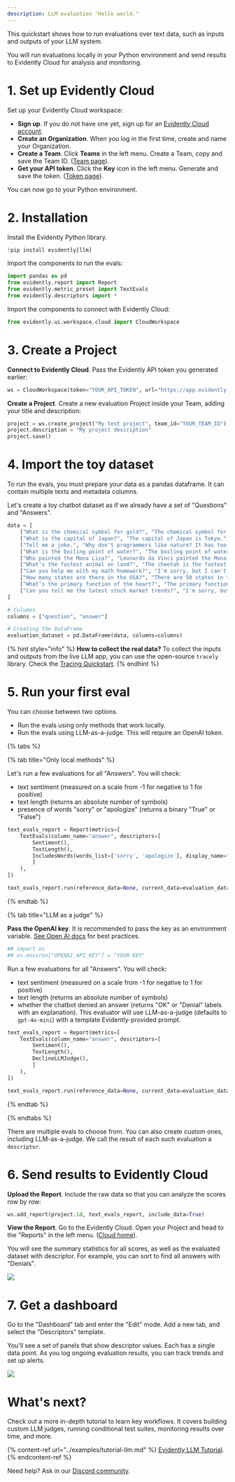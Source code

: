 ```yaml
---
description: LLM evaluation "Hello world." 
---
```


This quickstart shows how to run evaluations over text data, such as inputs and outputs of your LLM system. 

You will run evaluations locally in your Python environment and send results to Evidently Cloud for analysis and monitoring.

# 1. Set up Evidently Cloud 

Set up your Evidently Cloud workspace:
* **Sign up**. If you do not have one yet, sign up for an [Evidently Cloud account](https://app.evidently.cloud/signup).
* **Create an Organization**. When you log in the first time, create and name your Organization.
* **Create a Team**. Click **Teams** in the left menu. Create a Team, copy and save the Team ID. ([Team page](https://app.evidently.cloud/teams)).
* **Get your API token**. Click the **Key** icon in the left menu. Generate and save the token. ([Token page](https://app.evidently.cloud/token)).

You can now go to your Python environment.

# 2. Installation

Install the Evidently Python library. 

```python
!pip install evidently[llm]
```

Import the components to run the evals:

```python
import pandas as pd
from evidently.report import Report
from evidently.metric_preset import TextEvals
from evidently.descriptors import *
```

Import the components to connect with Evidently Cloud:

```python
from evidently.ui.workspace.cloud import CloudWorkspace
```

# 3. Create a Project

**Connect to Evidently Cloud**. Pass the Evidently API token you generated earlier: 

```python
ws = CloudWorkspace(token="YOUR_API_TOKEN", url="https://app.evidently.cloud")
```

**Create a Project**. Create a new evaluation Project inside your Team, adding your title and description:

```python
project = ws.create_project("My test project", team_id="YOUR_TEAM_ID")
project.description = "My project description"
project.save()
```

# 4. Import the toy dataset 

To run the evals, you must prepare your data as a pandas dataframe. It can contain multiple texts and metadata columns.

Let's create a toy chatbot dataset as if we already have a set of "Questions" and "Answers".

```python
data = [
    ["What is the chemical symbol for gold?", "The chemical symbol for gold is Au."],
    ["What is the capital of Japan?", "The capital of Japan is Tokyo."],
    ["Tell me a joke.", "Why don't programmers like nature? It has too many bugs!"],
    ["What is the boiling point of water?", "The boiling point of water is 100 degrees Celsius (212 degrees Fahrenheit)."],
    ["Who painted the Mona Lisa?", "Leonardo da Vinci painted the Mona Lisa."],
    ["What’s the fastest animal on land?", "The cheetah is the fastest land animal, capable of running up to 75 miles per hour."],
    ["Can you help me with my math homework?", "I'm sorry, but I can't assist with homework. You might want to consult your teacher for help."],
    ["How many states are there in the USA?", "There are 50 states in the USA."],
    ["What’s the primary function of the heart?", "The primary function of the heart is to pump blood throughout the body."],
    ["Can you tell me the latest stock market trends?", "I'm sorry, but I can't provide real-time stock market trends. You might want to check a financial news website or consult a financial advisor."]
]

# Columns
columns = ["question", "answer"]

# Creating the DataFrame
evaluation_dataset = pd.DataFrame(data, columns=columns)

```
{% hint style="info" %}
**How to collect the real data?** To collect the inputs and outputs from the live LLM app, you can use the open-source `tracely` library. Check the [Tracing Quickstart](cloud_quickstart_tracing.md). 
{% endhint %}

# 5. Run your first eval

You can choose between two options.
* Run the evals using only methods that work locally.
* Run the evals using LLM-as-a-judge. This will require an OpenAI token. 

{% tabs %}

{% tab title="Only local methods" %} 

Let's run a few evaluations for all "Answers". You will check: 
* text sentiment (measured on a scale from -1 for negative to 1 for positive)
* text length (returns an absolute number of symbols)
* presence of words "sorry" or "apologize" (returns a binary "True" or "False")

```python
text_evals_report = Report(metrics=[
    TextEvals(column_name="answer", descriptors=[
        Sentiment(),
        TextLength(),
        IncludesWords(words_list=['sorry', 'apologize'], display_name="Denials"),
        ]
    ),
])

text_evals_report.run(reference_data=None, current_data=evaluation_dataset)
```

{% endtab %}

{% tab title="LLM as a judge" %}

**Pass the OpenAI key**. It is recommended to pass the key as an environment variable. [See Open AI docs](https://help.openai.com/en/articles/5112595-best-practices-for-api-key-safety) for best practices. 

```python
## import os
## os.environ["OPENAI_API_KEY"] = "YOUR KEY"
```
Run a few evaluations for all "Answers". You will check: 
* text sentiment (measured on a scale from -1 for negative to 1 for positive)
* text length (returns an absolute number of symbols)
* whether the chatbot denied an answer (returns "OK" or "Denial" labels with an explanation). This evaluator will use LLM-as-a-judge (defaults to `gpt-4o-mini`) with a template Evidently-provided prompt.  

```python
text_evals_report = Report(metrics=[
    TextEvals(column_name="answer", descriptors=[
        Sentiment(),
        TextLength(),
        DeclineLLMJudge(),
        ]
    ),
])

text_evals_report.run(reference_data=None, current_data=evaluation_dataset)
```

{% endtab %}

{% endtabs %}

There are multiple evals to choose from. You can also create custom ones, including LLM-as-a-judge. We call the result of each such evaluation a `descriptor`. 

# 6. Send results to Evidently Cloud 

**Upload the Report**. Include the raw data so that you can analyze the scores row by row: 

```python
ws.add_report(project.id, text_evals_report, include_data=True)
```

**View the Report**. Go to the Evidently Cloud. Open your Project and head to the "Reports" in the left menu. ([Cloud home](https://app.evidently.cloud/)).

You will see the summary statistics for all scores, as well as the evaluated dataset with descriptor. For example, you can sort to find all answers with "Denials".

![](../.gitbook/assets/cloud/qs_denials.png)

# 7. Get a dashboard 

Go to the "Dashboard" tab and enter the "Edit" mode. Add a new tab, and select the "Descriptors" template.

You'll see a set of panels that show descriptor values. Each has a single data point. As you log ongoing evaluation results, you can track trends and set up alerts. 

![](../.gitbook/assets/cloud/add_descriptor_tab.gif)

# What's next?

Check out a more in-depth tutorial to learn key workflows. It covers building custom LLM judges, running conditional test suites, monitoring results over time, and more.

{% content-ref url="../examples/tutorial-llm.md" %}
[Evidently LLM Tutorial](../examples/tutorial-llm.md). 
{% endcontent-ref %}

Need help? Ask in our [Discord community](https://discord.com/invite/xZjKRaNp8b).
